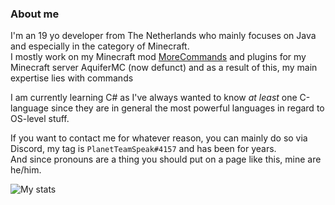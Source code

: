 ### About me
I'm an 19 yo developer from The Netherlands who mainly focuses on Java and especially in the category of Minecraft.  
I mostly work on my Minecraft mod [MoreCommands](https://github.com/PlanetTeamSpeakk/MoreCommands) and plugins for my Minecraft server AquiferMC (now defunct) and as a result of this, my main expertise lies with commands  

I am currently learning C# as I've always wanted to know *at least* one C-language since they are in general the most powerful languages in regard to OS-level stuff.  

If you want to contact me for whatever reason, you can mainly do so via Discord, my tag is `PlanetTeamSpeak#4157` and has been for years.  
And since pronouns are a thing you should put on a page like this, mine are he/him.

![My stats](https://github-readme-stats.vercel.app/api?username=PlanetTeamSpeakk&count_private=true&theme=tokyonight&show_icons=true)
